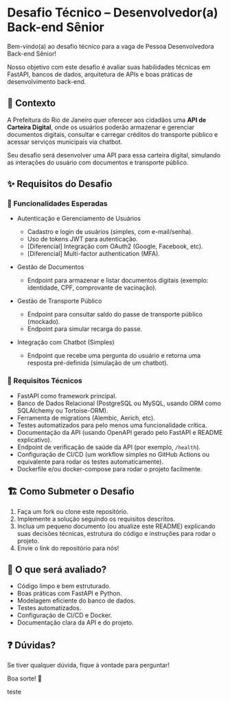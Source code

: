 # Desafio Técnico – Desenvolvedor(a) Back-end Sênior

Bem-vindo(a) ao desafio técnico para a vaga de Pessoa Desenvolvedora Back-end Sênior!

Nosso objetivo com este desafio é avaliar suas habilidades técnicas em FastAPI, bancos de dados, arquitetura de APIs e boas práticas de desenvolvimento back-end.

## 📌 Contexto

A Prefeitura do Rio de Janeiro quer oferecer aos cidadãos uma **API de Carteira Digital**, onde os usuários poderão armazenar e gerenciar documentos digitais, consultar e carregar créditos do transporte público e acessar serviços municipais via chatbot.

Seu desafio será desenvolver uma API para essa carteira digital, simulando as interações do usuário com documentos e transporte público.

## ✨ Requisitos do Desafio

### 🔹 Funcionalidades Esperadas

- Autenticação e Gerenciamento de Usuários
    - Cadastro e login de usuários (simples, com e-mail/senha).
    - Uso de tokens JWT para autenticação.
    - [Diferencial] Integração com OAuth2 (Google, Facebook, etc).
    - [Diferencial] Multi-factor authentication (MFA).

- Gestão de Documentos
    - Endpoint para armazenar e listar documentos digitais (exemplo: identidade, CPF, comprovante de vacinação).

- Gestão de Transporte Público
    - Endpoint para consultar saldo do passe de transporte público (mockado).
    - Endpoint para simular recarga do passe.

- Integração com Chatbot (Simples)
    - Endpoint que recebe uma pergunta do usuário e retorna uma resposta pré-definida (simulação de um chatbot).

### 🔹 Requisitos Técnicos

- FastAPI como framework principal.
- Banco de Dados Relacional (PostgreSQL ou MySQL, usando ORM como SQLAlchemy ou Tortoise-ORM).
- Ferramenta de migrations (Alembic, Aerich, etc).
- Testes automatizados para pelo menos uma funcionalidade crítica.
- Documentação da API (usando OpenAPI gerado pelo FastAPI e README explicativo).
- Endpoint de verificação de saúde da API (por exemplo, `/health`).
- Configuração de CI/CD (um workflow simples no GitHub Actions ou equivalente para rodar os testes automaticamente).
- Dockerfile e/ou docker-compose para rodar o projeto facilmente.

## 🏗️ Como Submeter o Desafio

1. Faça um fork ou clone este repositório.
2. Implemente a solução seguindo os requisitos descritos.
3. Inclua um pequeno documento (ou atualize este README) explicando suas decisões técnicas, estrutura do código e instruções para rodar o projeto.
4. Envie o link do repositório para nós!

## 📖 O que será avaliado?

- Código limpo e bem estruturado.
- Boas práticas com FastAPI e Python.
- Modelagem eficiente do banco de dados.
- Testes automatizados.
- Configuração de CI/CD e Docker.
- Documentação clara da API e do projeto.

## ❓ Dúvidas?

Se tiver qualquer dúvida, fique à vontade para perguntar!

Boa sorte! 🚀

teste